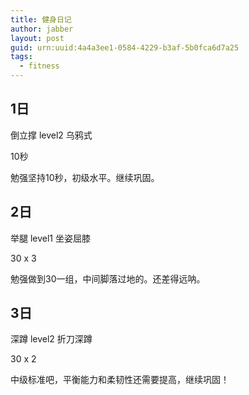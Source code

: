 ```yaml
---
title: 健身日记
author: jabber
layout: post
guid: urn:uuid:4a4a3ee1-0584-4229-b3af-5b0fca6d7a25
tags: 
  - fitness
---
```


1日
-----

倒立撑 level2 乌鸦式

10秒

勉强坚持10秒，初级水平。继续巩固。

2日
-----

举腿 level1 坐姿屈膝

30 x 3

勉强做到30一组，中间脚落过地的。还差得远呐。

3日
-----

深蹲 level2 折刀深蹲

30 x 2

中级标准吧，平衡能力和柔韧性还需要提高，继续巩固！
